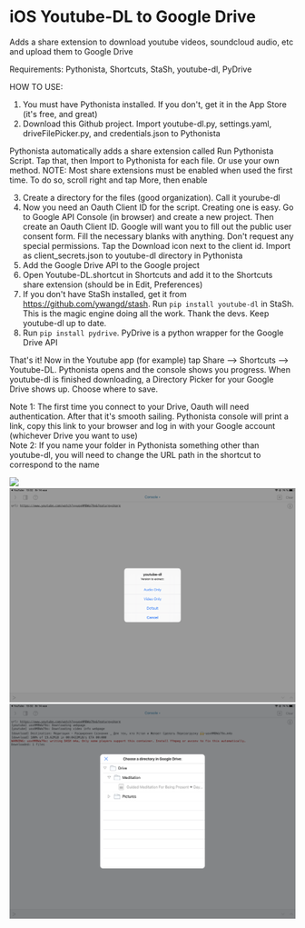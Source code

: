 # iOS Youtube-DL to Google Drive
Adds a share extension to download youtube videos, soundcloud audio, etc and upload them to Google Drive

Requirements: Pythonista, Shortcuts, StaSh, youtube-dl, PyDrive

HOW TO USE:

1. You must have Pythonista installed.  If you don't, get it in the App Store (it's free, and great)
2. Download this Github project.  Import youtube-dl.py, settings.yaml, driveFilePicker.py, and credentials.json to Pythonista

Pythonista automatically adds a share extension called Run Pythonista Script.  Tap that, then Import to Pythonista for each file.  Or use your own method.  NOTE: Most share extensions must be enabled when used the first time.  To do so, scroll right and tap More, then enable

3. Create a directory for the files (good organization). Call it yourube-dl
4. Now you need an Oauth Client ID for the script. Creating one is easy.  Go to Google API Console (in browser) and create a new project.  Then create an Oauth Client ID.  Google will want you to fill out the public user consent form.  Fill the necessary blanks with anything.  Don't request any special permissions. Tap the Download icon next to the client id.  Import as client_secrets.json to youtube-dl directory in Pythonista
5.  Add the Google Drive API to the Google project
6.  Open Youtube-DL.shortcut in Shortcuts and add it to the Shortcuts share extension (should be in Edit, Preferences)
7. If you don't have StaSh installed, get it from https://github.com/ywangd/stash.  Run `pip install youtube-dl` in StaSh.  This is the magic engine doing all the work.  Thank the devs.  Keep youtube-dl up to date.  
8. Run `pip install pydrive`.  PyDrive is a python wrapper for the Google Drive API

That's it! Now in the Youtube app (for example) tap Share --> Shortcuts --> Youtube-DL.  Pythonista opens and the console shows you progress.  When youtube-dl is finished downloading, a Directory Picker for your Google Drive shows up.  Choose where to save.  

Note 1: The first time you connect to your Drive, Oauth will need authentication.  After that it's smooth sailing.  Pythonista console will print a link, copy this link to your browser and log in with your Google account (whichever Drive you want to use)  
Note 2: If you name your folder in Pythonista something other than youtube-dl, you will need to change the URL path in the shortcut to correspond to the name

![](1.png)
![](3.png)
![](2.png)
